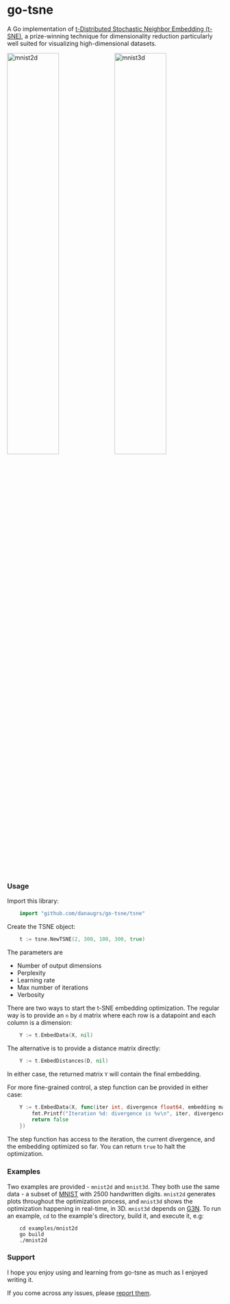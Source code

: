 # go-tsne

A Go implementation of [t-Distributed Stochastic Neighbor Embedding (t-SNE)](https://lvdmaaten.github.io/tsne/), a prize-winning technique for dimensionality reduction particularly well suited for visualizing high-dimensional datasets.

<p float="left">
  <img src="https://github.com/danaugrs/go-tsne/blob/master/examples/mnist2d/mnist2d.gif" alt="mnist2d" width="49%" />
  <img src="https://github.com/danaugrs/go-tsne/blob/master/examples/mnist3d/mnist3d.gif" alt="mnist3d" width="49%" /> 
</p>

### Usage
Import this library:
```Go
    import "github.com/danaugrs/go-tsne/tsne"
```
Create the TSNE object:
```Go
    t := tsne.NewTSNE(2, 300, 100, 300, true)
```
The parameters are
* Number of output dimensions
* Perplexity
* Learning rate
* Max number of iterations
* Verbosity

There are two ways to start the t-SNE embedding optimization. The regular way is to provide an `n` by `d` matrix where each row is a datapoint and each column is a dimension:
```Go
    Y := t.EmbedData(X, nil)
```
The alternative is to provide a distance matrix directly:
```Go
    Y := t.EmbedDistances(D, nil)
```
In either case, the returned matrix `Y` will contain the final embedding.

For more fine-grained control, a step function can be provided in either case:
```Go
    Y := t.EmbedData(X, func(iter int, divergence float64, embedding mat.Matrix) bool {
    	fmt.Printf("Iteration %d: divergence is %v\n", iter, divergence)
    	return false
    })
```
The step function has access to the iteration, the current divergence, and the embedding optimized so far.
You can return `true` to halt the optimization.

### Examples
Two examples are provided - `mnist2d` and `mnist3d`. They both use the same data - a subset of [MNIST](http://yann.lecun.com/exdb/mnist/) with 2500 handwritten digits. `mnist2d` generates plots throughout the optimization process, and `mnist3d` shows the optimization happening in real-time, in 3D. `mnist3d` depends on [G3N](https://github.com/g3n/engine).
To run an example, `cd` to the example's directory, build it, and execute it, e.g:
```
    cd examples/mnist2d
    go build
    ./mnist2d
```

### Support
I hope you enjoy using and learning from go-tsne as much as I enjoyed writing it.

If you come across any issues, please [report them](https://github.com/danaugrs/go-tsne/issues).
